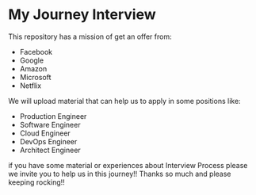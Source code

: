 # My Journey Interview

This repository has a mission of get an offer from:  

- Facebook 
- Google 
- Amazon 
- Microsoft 
- Netflix  

We will upload material that can help us to apply in some positions like:  

- Production Engineer 
- Software Engineer 
- Cloud Engineer 
- DevOps Engineer 
- Architect Engineer  

if you have some material or experiences about Interview Process please we invite you to help us in this journey!!  Thanks so much and please keeping rocking!!
